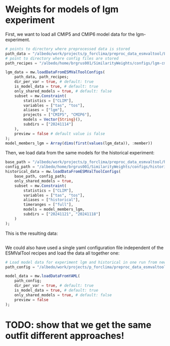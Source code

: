 # Weights for models of lgm experiment


First, we want to load all CMIP5 and CMIP6 model data for the lgm-experiment.

```julia
# points to directory where preprocessed data is stored
path_data = "/albedo/work/projects/p_forclima/preproc_data_esmvaltool/LGM";
# point to directory where config files are stored
path_recipes = "/albedo/home/brgrus001/SimilarityWeights/configs/lgm-cmip5-cmip6";

lgm_data = mw.loadDataFromESMValToolConfigs(
    path_data, path_recipes;
    dir_per_var = true, # default: true
    is_model_data = true, # default: true 
    only_shared_models = true, # default: false
    subset = mw.Constraint(
        statistics = ["CLIM"],
        variables = ["tas", "tos"],
        aliases = ["lgm"],
        projects = ["CMIP5", "CMIP6"],
        models = Vector{String}(),
        subdirs = ["20241114"]
    ),
    preview = false # default value is false
);
model_members_lgm = Array(dims(first(values(lgm_data)), :member))
```

Then, we load data from the same models for the historical experiment:

```julia
base_path = "/albedo/work/projects/p_forclima/preproc_data_esmvaltool/historical/";
config_path = "/albedo/home/brgrus001/SimilarityWeights/configs/historical";
historical_data = mw.loadDataFromESMValToolConfigs(
    base_path, config_path;
    only_shared_models = true,
    subset = mw.Constraint(
        statistics = ["CLIM"],
        variables = ["tas", "tos"],
        aliases = ["historical"],
        timeranges = ["full"],
        models = model_members_lgm,
        subdirs = ["20241121", "20241118"]
    )
);
````

This is the resulting data:
```julia
```

We could also have used a single yaml configuration file independent of the ESMValTool recipes and load the data all together one:


```julia
# Load model data for experiment lgm and historical in one run from new config file
path_config = "/albedo/work/projects/p_forclima/preproc_data_esmvaltool/configs-SimilarityWeights/example-lgm-historical.yml";

model_data = mw.loadDataFromYAML(
    path_config;
    dir_per_var = true, # default: true
    is_model_data = true, # default: true
    only_shared_models = true, # default: false
    preview = false
);
```


# TODO: show that we get the same outfit different approaches!